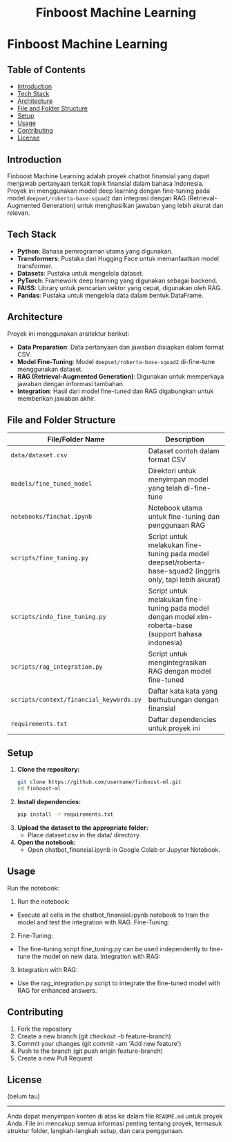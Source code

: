 <h1 align="center">Finboost Machine Learning</h1>

# Finboost Machine Learning

## Table of Contents

- [Introduction](#introduction)
- [Tech Stack](#tech-stack)
- [Architecture](#architecture)
- [File and Folder Structure](#file-and-folder-structure)
- [Setup](#setup)
- [Usage](#usage)
- [Contributing](#contributing)
- [License](#license)

## Introduction

Finboost Machine Learning adalah proyek chatbot finansial yang dapat menjawab pertanyaan terkait topik finansial dalam bahasa Indonesia. Proyek ini menggunakan model deep learning dengan fine-tuning pada model `deepset/roberta-base-squad2` dan integrasi dengan RAG (Retrieval-Augmented Generation) untuk menghasilkan jawaban yang lebih akurat dan relevan.

## Tech Stack

- **Python**: Bahasa pemrograman utama yang digunakan.
- **Transformers**: Pustaka dari Hugging Face untuk memanfaatkan model transformer.
- **Datasets**: Pustaka untuk mengelola dataset.
- **PyTorch**: Framework deep learning yang digunakan sebagai backend.
- **FAISS**: Library untuk pencarian vektor yang cepat, digunakan oleh RAG.
- **Pandas**: Pustaka untuk mengelola data dalam bentuk DataFrame.

## Architecture

Proyek ini menggunakan arsitektur berikut:

- **Data Preparation**: Data pertanyaan dan jawaban disiapkan dalam format CSV.
- **Model Fine-Tuning**: Model `deepset/roberta-base-squad2` di-fine-tune menggunakan dataset.
- **RAG (Retrieval-Augmented Generation)**: Digunakan untuk memperkaya jawaban dengan informasi tambahan.
- **Integration**: Hasil dari model fine-tuned dan RAG digabungkan untuk memberikan jawaban akhir.

## File and Folder Structure

| File/Folder Name                        | Description                                                                                                 |
| --------------------------------------- | ----------------------------------------------------------------------------------------------------------- |
| `data/dataset.csv`                      | Dataset contoh dalam format CSV                                                                             |
| `models/fine_tuned_model`               | Direktori untuk menyimpan model yang telah di-fine-tune                                                     |
| `notebooks/finchat.ipynb`               | Notebook utama untuk fine-tuning dan penggunaan RAG                                                         |
| `scripts/fine_tuning.py`                | Script untuk melakukan fine-tuning pada model deepset/roberta-base-squad2 (inggris only, tapi lebih akurat) |
| `scripts/indo_fine_tuning.py`           | Script untuk melakukan fine-tuning pada model dengan model xlm-roberta-base (support bahasa indonesia)      |
| `scripts/rag_integration.py`            | Script untuk mengintegrasikan RAG dengan model fine-tuned                                                   |
| `scripts/context/financial_keywords.py` | Daftar kata kata yang berhubungan dengan finansial                                                          |
| `requirements.txt`                      | Daftar dependencies untuk proyek ini                                                                        |

## Setup

1. **Clone the repository:**
   ```bash
   git clone https://github.com/username/finboost-ml.git
   cd finboost-ml
   ```
2. **Install dependencies:**
   ```bash
   pip install -r requirements.txt
   ```
3. **Upload the dataset to the appropriate folder:**
   - Place dataset.csv in the data/ directory.
4. **Open the notebook:**
   - Open chatbot_finansial.ipynb in Google Colab or Jupyter Notebook.

## Usage

Run the notebook:

1. Run the notebook:

- Execute all cells in the chatbot_finansial.ipynb notebook to train the model and test the integration with RAG.
  Fine-Tuning:

2. Fine-Tuning:

- The fine-tuning script fine_tuning.py can be used independently to fine-tune the model on new data.
  Integration with RAG:

3. Integration with RAG:

- Use the rag_integration.py script to integrate the fine-tuned model with RAG for enhanced answers.

## Contributing

1. Fork the repository
2. Create a new branch (git checkout -b feature-branch)
3. Commit your changes (git commit -am 'Add new feature')
4. Push to the branch (git push origin feature-branch)
5. Create a new Pull Request

## License

(belum tau)

---

Anda dapat menyimpan konten di atas ke dalam file `README.md` untuk proyek Anda. File ini mencakup semua informasi penting tentang proyek, termasuk struktur folder, langkah-langkah setup, dan cara penggunaan.
